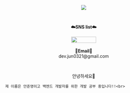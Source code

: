 <p align = "center">
<img src="https://capsule-render.vercel.app/api?type=waving&color=auto&height=300&section=header&text=Hello!&fontSize=70" />
</p>
<br>
<p align="center">
    <Strong>☁️SNS list☁️</Strong><br><br>
<a href="https://velog.io/@jun0321" target="_blank"><img src="https://img.shields.io/badge/velog-20C997?style=for-the-badge&logo=velog&logoColor=white" style="width: 80px; height: 20px;"></a>

</a>
<br><br>
<Strong>📧Email📧</Strong><br>dev.jun0321@gmail.com<br>
</p>
<br>
<p align="center">
안녕하세요👐<br>  
    
    제 이름은 안준영이고 백엔드 개발자를 위한 개발 공부 중입니다!!<br>
<br>
</p>
